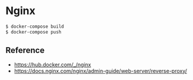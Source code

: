 # Nginx

```bash
$ docker-compose build
$ docker-compose push
```

## Reference
- https://hub.docker.com/_/nginx
- https://docs.nginx.com/nginx/admin-guide/web-server/reverse-proxy/
